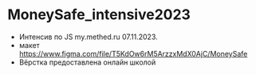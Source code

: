 # MoneySafe_intensive2023

- Интенсив по JS my.methed.ru 07.11.2023.
- макет https://www.figma.com/file/T5KdOw6rM5ArzzxMdX0AjC/MoneySafe
- Вёрстка предоставлена онлайн школой
